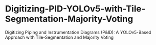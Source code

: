 # Digitizing-PID-YOLOv5-with-Tile-Segmentation-Majority-Voting
Digitizing Piping and Instrumentation Diagrams (P&amp;ID): A YOLOv5-Based Approach with Tile-Segmentation and Majority Voting
